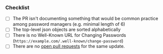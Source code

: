 <!-- Thanks for contributing! Before you submit your pull request, please make sure to check the following boxes by putting an x in the [ ] (don't: [x ], [ x], do: [x]) -->

### Checklist
- [ ] The PR isn't documenting something that would be common practice among password managers (e.g. minimal length of 6)
- [ ] The top-level json objects are sorted alphabetically 
- [ ] There is no Well-Known URL for Changing Passwords (`https://example.com/.well-known/change-password`)
- [ ] There are no [open pull requests](https://github.com/apple/password-manager-resources/pull) for the same update.
